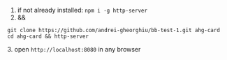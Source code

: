 1. if not already installed: `npm i -g http-server`
2. && 
```
git clone https://github.com/andrei-gheorghiu/bb-test-1.git ahg-card
cd ahg-card && http-server
```
3\.  open `http://localhost:8080` in any browser 

